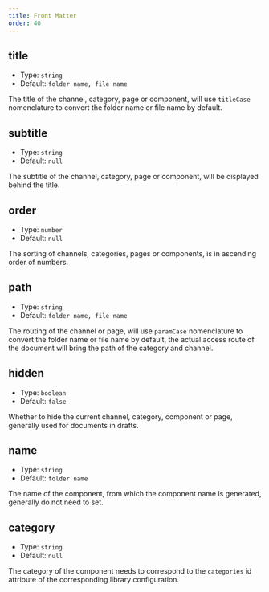 ```yaml
---
title: Front Matter
order: 40
---
```


## title

- Type: `string`
- Default: `folder name, file name`

The title of the channel, category, page or component, will use `titleCase` nomenclature to convert the folder name or file name by default.

## subtitle

- Type: `string`
- Default: `null`

The subtitle of the channel, category, page or component, will be displayed behind the title. 

## order

- Type: `number`
- Default: `null`

The sorting of channels, categories, pages or components, is in ascending order of numbers.

## path
- Type: `string`
- Default: `folder name, file name`

The routing of the channel or page, will use `paramCase` nomenclature to convert the folder name or file name by default, the actual access route of the document will bring the path of the category and channel.

## hidden
- Type: `boolean`
- Default: `false`

Whether to hide the current channel, category, component or page, generally used for documents in drafts.

## name
- Type: `string`
- Default: `folder name`

The name of the component, from which the component name is generated, generally do not need to set.

## category
- Type: `string`
- Default: `null`

The category of the component needs to correspond to the `categories` id attribute of the corresponding library configuration.
